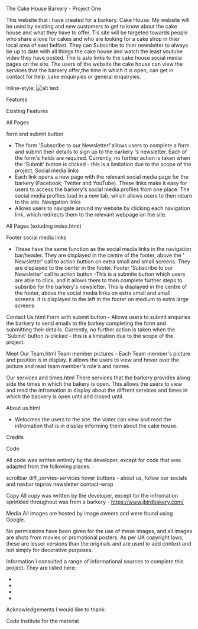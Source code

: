 The Cake House Barkery - Project One

This website that i have created for a barkery. Cake House. My website will be used by existing and new customers to get to know about the cake house and what they have to offer. Tis site will be targeted towards people who share a love for cakes and who are looking for a cake shop in thier local area of east belfast. They can Subscribe to thier newsletter to always be up to date with all things the cake house and watch the least youtube video they have posted. The is aslo links to the cake house social media pages on the site. The users of the website the cake house can view the services that the barkery offer,the time in which it is open, can get in contact for help ,cake enquiryies or general enquiryies.


Inline-style: 
![alt text]([cakehouse-png](https://user-images.githubusercontent.com/74901613/144978731-7fce5863-a8c0-4f2c-9261-c523cef100f4.png)
 "image website 1")

Features

 Existing Features

 All Pages

form and submit button
- The form 'Subscribe to our Newsletter!'allows users to complete a form and submit their details to sign up to the barkery 's newsletter. Each of the form's fields are required. Currently, no further action is taken when the 'Submit' button is clicked - this is a limitation due to the scope of the project.
Social media links 
- Each link opens a new page with the relevant social media page for the barkery (Facebook, Twitter and YouTube). These links make it easy for users to access the barkery's social media profiles from one place. The social media profiles load in a new tab, which allows users to then return to the site.
 Navigation links
 - Allows users to navigate around my website by clicking each navigation link, which redirects them to the relevant webpage on the site.

All Pages (exluding index.html)

Footer social media links
- These have the same function as the social media links in the navigation bar/header. They are displayed in the centre of the footer, above the ' Newsletter' call to action buttion on extra small and small screens. They are displayed to the center in the footer.
Footer 'Subscribe to our Newsletter' call to action button
-This is a submite button which users are able to click, and it allows them to then complete further steps to subsribe for the barkery's newsletter. This is displayed in the centre of the footer, above the social media links on extra small and small screens. It is displayed to the left in the footer on medium to extra large screens

Contact Us.html
Form with submit button - Allows users to submit enquiries the barkery to send emails to the barkey completing the form and submitting their details. Currently, no further action is taken when the 'Submit' button is clicked - this is a limitation due to the scope of the project.

Meet Our Team.html
Team member pictures - Each Team member's picture and position is in display. it allows the users to view and hover over the picture and read team member's role's and names.

Our services and times.html
There services that the barkery provides along side the times in which the bakery is open. This allows the users to view and read the infromation in display about the diffrent services and times in which the backery is open until and closed until.

About us.html
- Welocmes the users to the site. the vister can view and read the infromation that is in display informing them about the cake house.














































Credits

Code

All code was written entirely by the developer, except for code that was adapted from the following places:

scrollbar
diff_servies-services
hover buttons - about us, follow our socials and navbar
topnav
newsletter
contact-wrap


Copy
All copy was written by the developer, except for the infromation sprinkled throughout was from a barkery - https://www.jbirdbakery.com/ 

Media
All images are hosted by image owners and were found using Google.

No permissions have been given for the use of these images, and all images are shots from movies or promotional posters. As per UK copyright laws, these are lesser versions than the originals and are used to add context and not simply for decorative purposes.

Information
I consulted a range of informational sources to complete this project. They are listed here:

-
-
-
-

Acknowledgements
I would like to thank:

Code Institute for the material
